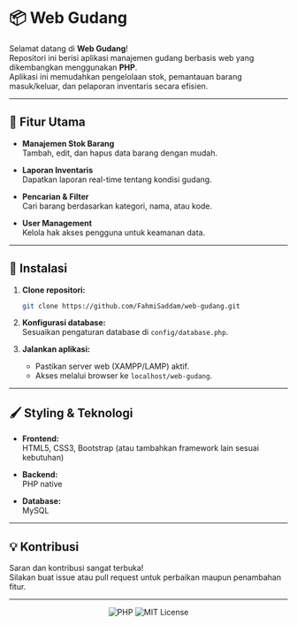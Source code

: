 # 📦 Web Gudang

Selamat datang di **Web Gudang**!  
Repositori ini berisi aplikasi manajemen gudang berbasis web yang dikembangkan menggunakan **PHP**.  
Aplikasi ini memudahkan pengelolaan stok, pemantauan barang masuk/keluar, dan pelaporan inventaris secara efisien.

---

## 🎯 Fitur Utama

- **Manajemen Stok Barang**  
  Tambah, edit, dan hapus data barang dengan mudah.

- **Laporan Inventaris**  
  Dapatkan laporan real-time tentang kondisi gudang.

- **Pencarian & Filter**  
  Cari barang berdasarkan kategori, nama, atau kode.

- **User Management**  
  Kelola hak akses pengguna untuk keamanan data.

---

## 🚀 Instalasi

1. **Clone repositori:**
   ```bash
   git clone https://github.com/FahmiSaddam/web-gudang.git
   ```
2. **Konfigurasi database:**  
   Sesuaikan pengaturan database di `config/database.php`.

3. **Jalankan aplikasi:**
   - Pastikan server web (XAMPP/LAMP) aktif.
   - Akses melalui browser ke `localhost/web-gudang`.

---

## 🖌️ Styling & Teknologi

- **Frontend:**  
  HTML5, CSS3, Bootstrap (atau tambahkan framework lain sesuai kebutuhan)

- **Backend:**  
  PHP native

- **Database:**  
  MySQL

---

## 💡 Kontribusi

Saran dan kontribusi sangat terbuka!  
Silakan buat issue atau pull request untuk perbaikan maupun penambahan fitur.

---

<p align="center">
  <img src="https://img.shields.io/badge/PHP-100%25-blue.svg" alt="PHP">
  <img src="https://img.shields.io/badge/License-MIT-green.svg" alt="MIT License">
</p>


